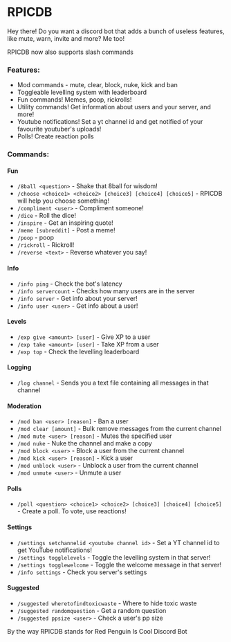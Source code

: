 # RPICDB
Hey there! Do you want a discord bot that adds a bunch of useless features, like mute, warn, invite and more? Me too!

RPICDB now also supports slash commands

### Features:

* Mod commands - mute, clear, block, nuke, kick and ban
* Toggleable levelling system with leaderboard
* Fun commands! Memes, poop, rickrolls!
* Utility commands! Get information about users and your server, and more!
* Youtube notifications! Set a yt channel id and get notified of your favourite youtuber's uploads!
* Polls! Create reaction polls

### Commands:

#### Fun
* `/8ball <question>` - Shake that 8ball for wisdom!
* `/choose <choice1> <choice2> [choice3] [choice4] [choice5]` - RPICDB will help you choose something!
* `/compliment <user>` - Compliment someone!
* `/dice` - Roll the dice!
* `/inspire` - Get an inspiring quote!
* `/meme [subreddit]` - Post a meme!
* `/poop` - poop
* `/rickroll` - Rickroll!
* `/reverse <text>` - Reverse whatever you say!

#### Info
* `/info ping` - Check the bot's latency
* `/info servercount` - Checks how many users are in the server
* `/info server` - Get info about your server!
* `/info user <user>` - Get info about a user!

#### Levels
* `/exp give <amount> [user]` - Give XP to a user
* `/exp take <amount> [user]` - Take XP from a user
* `/exp top` - Check the levelling leaderboard

#### Logging
* `/log channel` - Sends you a text file containing all messages in that channel

#### Moderation
* `/mod ban <user> [reason]` - Ban a user
* `/mod clear [amount]` - Bulk remove messages from the current channel
* `/mod mute <user> [reason]` - Mutes the specified user
* `/mod nuke` - Nuke the channel and make a copy
* `/mod block <user>` - Block a user from the current channel
* `/mod kick <user> [reason]` - Kick a user
* `/mod unblock <user>` - Unblock a user from the current channel
* `/mod unmute <user>` - Unmute a user

#### Polls
* `/poll <question> <choice1> <choice2> [choice3] [choice4] [choice5]` - Create a poll. To vote, use reactions!

#### Settings
* `/settings setchannelid <youtube channel id>` - Set a YT channel id to get YouTube notifications!
* `/settings togglelevels` - Toggle the levelling system in that server!
* `/settings togglewelcome` - Toggle the welcome message in that server!
* `/info settings` - Check you server's settings

#### Suggested
* `/suggested wheretofindtoxicwaste` - Where to hide toxic waste
* `/suggested randomquestion` - Get a random question
* `/suggested ppsize <user>` - Check a user's pp size

By the way RPICDB stands for Red Penguin Is Cool Discord Bot